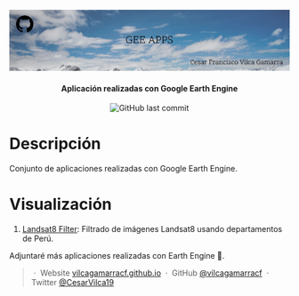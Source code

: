 <p align='center'>
   <img src="GEE_Apps.jpg" alt="GEE Apps Cover"/>
</p>

<h4 align="center"> Aplicación realizadas con Google Earth Engine </h4>

<p align='center'>
   <img src="https://img.shields.io/github/last-commit/vilcagamarracf/GEE_Apps?style=flat-square" alt="GitHub last commit"/>
</p>

# Descripción
Conjunto de aplicaciones realizadas con Google Earth Engine.

# Visualización
1. [Landsat8 Filter](https://cesarvilca.users.earthengine.app/view/landsat8filter): Filtrado de imágenes Landsat8 usando departamentos de Perú.

Adjuntaré más aplicaciones realizadas con Earth Engine 🚀.

> &nbsp;&middot;&nbsp; Website [vilcagamarracf.github.io](https://vilcagamarracf.github.io/) &nbsp;&middot;&nbsp;
> GitHub [@vilcagamarracf](https://github.com/vilcagamarracf) &nbsp;&middot;&nbsp;
> Twitter [@CesarVilca19](https://twitter.com/CesarVilca19)
